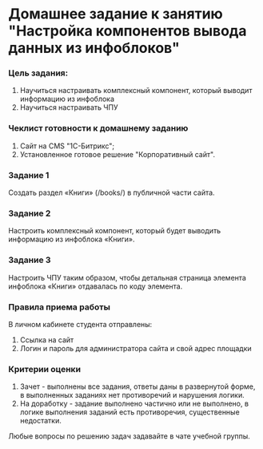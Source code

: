 # Домашнее задание к занятию "Настройка компонентов вывода данных из инфоблоков"

### Цель задания:

1. Научиться настраивать комплексный компонент, который выводит информацию из инфоблока
2. Научиться настраивать ЧПУ


### Чеклист готовности к домашнему заданию

1. Сайт на CMS "1С-Битрикс";
2. Установленное готовое решение "Корпоративный сайт".


### Задание 1

Создать раздел «Книги» (/books/) в публичной части сайта.

### Задание 2

Настроить комплексный компонент, который будет выводить информацию из инфоблока «Книги».

### Задание 3

Настроить ЧПУ таким образом, чтобы детальная страница элемента инфоблока «Книги» отдавалась по коду элемента.

### Правила приема работы

В личном кабинете студента отправлены:
1. Ссылка на сайт
2. Логин и пароль для администратора сайта и свой адрес площадки

### Критерии оценки

1. Зачет - выполнены все задания, ответы даны в развернутой форме, в выполненных заданиях нет противоречий и нарушения логики. 
2. На доработку - задание выполнено частично или не выполнено, в логике выполнения заданий есть противоречия, существенные недостатки.

Любые вопросы по решению задач задавайте в чате учебной группы.

